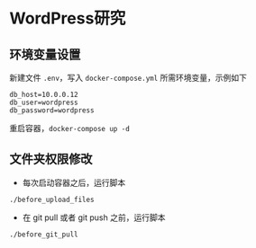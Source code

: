 # WordPress研究

## 环境变量设置
新建文件 `.env`，写入 `docker-compose.yml` 所需环境变量，示例如下

```
db_host=10.0.0.12
db_user=wordpress
db_password=wordpress
```
重启容器，`docker-compose up -d`


## 文件夹权限修改
- 每次启动容器之后，运行脚本
```
./before_upload_files
```

- 在 git pull 或者 git push 之前，运行脚本
```
./before_git_pull
```


